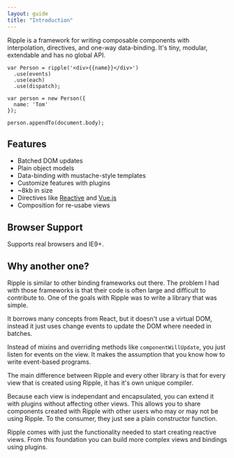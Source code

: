 ```yaml
---
layout: guide
title: "Introduction"
---
```

<p class="Copy-lead">Ripple is a framework for writing composable components with interpolation, directives, and one-way data-binding. It's tiny, modular, extendable and has no global API.</p>

<pre class="Code" data-language="js">
<code>var Person = ripple('&lt;div>&#123;&#123;name}}&lt;/div>')
  .use(events)
  .use(each)
  .use(dispatch);

var person = new Person({
  name: 'Tom'
});

person.appendTo(document.body);</code></pre>

## Features

 * Batched DOM updates
 * Plain object models
 * Data-binding with mustache-style templates
 * Customize features with plugins
 * ~8kb in size
 * Directives like [Reactive](https://github.com/component/reactive) and [Vue.js](http://vuejs.org)
 * Composition for re-usabe views

## Browser Support

Supports real browsers and IE9+.

## Why another one?

Ripple is similar to other binding frameworks out there. The problem I had with those frameworks is that their code is often large and difficult to contribute to. One of the goals with Ripple was to write a library that was simple.

It borrows many concepts from React, but it doesn't use a virtual DOM, instead it just uses change events to update the DOM where needed in batches.

Instead of mixins and overriding methods like `componentWillUpdate`, you just listen for events on the view. It makes the assumption that you know how to write event-based programs.

The main difference between Ripple and every other library is that for every view that is created using Ripple, it has it's own unique compiler.

Because each view is independant and encapsulated, you can extend it with plugins without affecting other views. This allows you to share components created with Ripple with other users who may or may not be using Ripple. To the consumer, they just see a plain constructor function.

Ripple comes with just the functionality needed to start creating reactive views. From this foundation you can build more complex views and bindings using plugins.